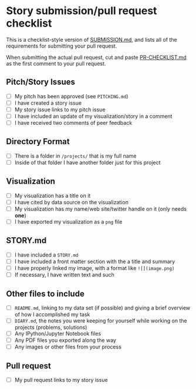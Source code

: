 # Story submission/pull request checklist

This is a checklist-style version of [SUBMISSION.md](https://github.com/jsoma/playfair-projects/blob/master/SUBMISSION.md), and lists all of the requirements for submitting your pull request.

When submitting the actual pull request, cut and paste [PR-CHECKLIST.md](PR-CHECKLIST.md) as the first comment to your pull request.

## Pitch/Story Issues

- [ ] My pitch has been approved (see `PITCHING.md`)
- [ ] I have created a story issue
- [ ] My story issue links to my pitch issue
- [ ] I have included an update of my visualization/story in a comment
- [ ] I have received two comments of peer feedback

## Directory Format

- [ ] There is a folder in `/projects/` that is my full name
- [ ] Inside of that folder I have another folder just for this project

## Visualization

- [ ] My visualization has a title on it
- [ ] I have cited by data source on the visualization
- [ ] My visualization has my name/web site/twitter handle on it (only needs **one**)
- [ ] I have exported my visualization as a `png` file

## STORY.md

- [ ] I have included a `STORY.md`
- [ ] I have included a front matter section with the a title and summary
- [ ] I have properly linked my image, with a format like `![](image.png)`
- [ ] If necessary, I have written text and such

## Other files to include

- [ ] `README.md`, linking to my data set (if possible) and giving a brief overview of how I accomplished my task
- [ ] `DIARY.md`, the notes you were keeping for yourself while working on the projects (problems, solutions) 
- [ ] Any IPython/Jupyter Notebook files
- [ ] Any PDF files you exported along the way
- [ ] Any images or other files from your process

## Pull request

- [ ] My pull request links to my story issue
